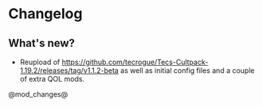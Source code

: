 # Changelog

## What's new?

- Reupload of https://github.com/tecrogue/Tecs-Cultpack-1.19.2/releases/tag/v1.1.2-beta as well as initial config files and a couple of extra QOL mods.

@mod_changes@
